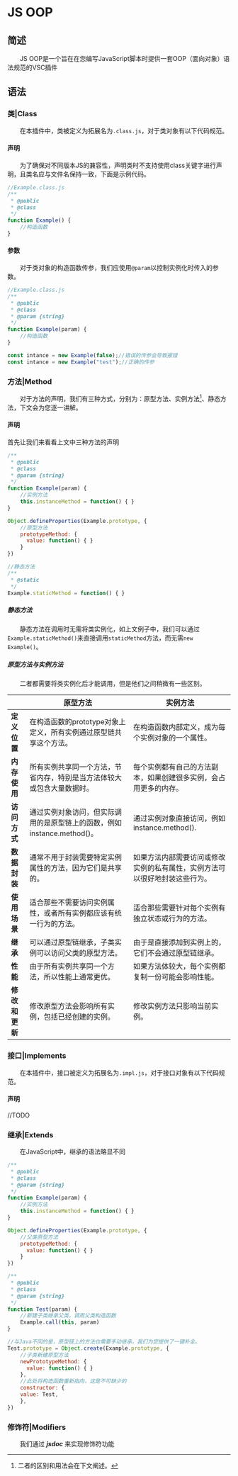 # JS OOP

## 简述

&emsp;&emsp;JS OOP是一个旨在在您编写JavaScript脚本时提供一套OOP（面向对象）语法规范的VSC插件

## 语法

### 类|Class

&emsp;&emsp;在本插件中，类被定义为拓展名为`.class.js`，对于类对象有以下代码规范。

#### 声明

&emsp;&emsp;为了确保对不同版本JS的兼容性，声明类时不支持使用class关键字进行声明，且类名应与文件名保持一致，下面是示例代码。

```javascript
//Example.class.js
/**
 * @public
 * @class
 */
function Example() {
    //构造函数
}
```

#### 参数

&emsp;&emsp;对于类对象的构造函数传参，我们应使用`@param`以控制实例化时传入的参数。

```javascript
//Example.class.js
/**
 * @public
 * @class
 * @param {string}
 */
function Example(param) {
    //构造函数
}

const intance = new Example(false);//错误的传参会导致报错
const intance = new Example("test");//正确的传参
```

### 方法|Method

&emsp;&emsp;对于方法的声明，我们有三种方式，分别为：原型方法、实例方法[^1]、静态方法，下文会为您逐一讲解。

#### 声明

首先让我们来看看上文中三种方法的声明

```javascript
/**
 * @public
 * @class
 * @param {string}
 */
function Example(param) {
    //实例方法
    this.instanceMethod = function() { }
}

Object.defineProperties(Example.prototype, {
    //原型方法
    prototypeMethod: {
      value: function() { }
    }
})

//静态方法
/**
 * @static
 */
Example.staticMethod = function() { }
```

##### 静态方法

&emsp;&emsp;静态方法在调用时无需将类实例化，如上文例子中，我们可以通过`Example.staticMethod()`来直接调用`staticMethod`方法，而无需`new Example()`。

##### 原型方法与实例方法

&emsp;&emsp;二者都需要将类实例化后才能调用，但是他们之间稍微有一些区别。

|              | **原型方法**                                     | **实例方法**                              |
|-----------|----------------------------------------------|---------------------------------------|
| **定义位置**  | 在构造函数的prototype对象上定义，所有实例通过原型链共享这个方法。        | 在构造函数内部定义，成为每个实例对象的一个属性。              |
| **内存使用**  | 所有实例共享同一个方法，节省内存，特别是当方法体较大或包含大量数据时。          | 每个实例都有自己的方法副本，如果创建很多实例，会占用更多的内存。      |
| **访问方式**  | 通过实例对象访问，但实际调用的是原型链上的函数，例如instance.method()。 | 通过实例对象直接访问，例如instance.method().       |
| **数据封装**  | 通常不用于封装需要特定实例属性的方法，因为它们是共享的。                 | 如果方法内部需要访问或修改实例的私有属性，实例方法可以很好地封装这些行为。 |
| **使用场景**  | 适合那些不需要访问实例属性，或者所有实例都应该有统一行为的方法。             | 适合那些需要针对每个实例有独立状态或行为的方法。              |
| **继承**    | 可以通过原型链继承，子类实例可以访问父类的原型方法。                   | 由于是直接添加到实例上的，它们不会通过原型链继承。             |
| **性能**    | 由于所有实例共享同一个方法，所以性能上通常更优。                     | 如果方法体较大，每个实例都复制一份可能会影响性能。             |
| **修改和更新** | 修改原型方法会影响所有实例，包括已经创建的实例。                     | 修改实例方法只影响当前实例。                        |

### 接口|Implements

&emsp;&emsp;在本插件中，接口被定义为拓展名为`.impl.js`，对于接口对象有以下代码规范。

#### 声明

//TODO

### 继承|Extends

&emsp;&emsp;在JavaScript中，继承的语法略显不同

```javascript
/**
 * @public
 * @class
 * @param {string}
 */
function Example(param) {
    //实例方法
    this.instanceMethod = function() { }
}

Object.defineProperties(Example.prototype, {
    //父类原型方法
    prototypeMethod: {
      value: function() { }
    }
})

/**
 * @public
 * @class
 * @param {string}
 */
function Test(param) {
    //新建子类继承父类，调用父类构造函数
    Example.call(this, param)
}

//与Java不同的是，原型链上的方法也需要手动继承，我们为您提供了一键补全。
Test.prototype = Object.create(Example.prototype, {
    //子类新建原型方法
    newPrototypeMethod: {
      value: function() { }
    },
    //此处将构造函数重新指向，这是不可缺少的
    constructor: {
    value: Test,
    },
})
```

### 修饰符|Modifiers

&emsp;&emsp;我们通过 _**jsdoc**_ 来实现修饰符功能

[^1]: 二者的区别和用法会在下文阐述。